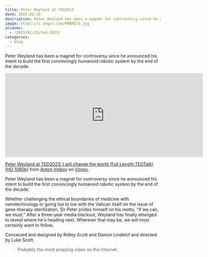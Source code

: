 ```yaml
---
title: Peter Weyland at TED2023
date: 2015-02-15
description: Peter Weyland has been a magnet for controversy since he announced his intent to build the first convincingly humanoid robotic system by the end of the decade.
image: https://i.imgur.com/PR8M5lO.jpg
aliases:
  - /2015/02/15/ted-2023/
categories:
  - blog
---
```


Peter Weyland has been a magnet for controversy since he announced his intent to build the first convincingly humanoid robotic system by the end of the decade.

<iframe src="https://player.vimeo.com/video/50383392" width="640" height="272" frameborder="0" webkitallowfullscreen mozallowfullscreen allowfullscreen></iframe>
<p><a href="https://vimeo.com/50383392">Peter Weyland at TED2023: I will change the world (Full Length TEDTalk) [HD 1080p]</a> from <a href="https://vimeo.com/antovolk">Anton Volkov</a> on <a href="https://vimeo.com">Vimeo</a>.</p>

Peter Weyland has been a magnet for controversy since he announced his intent to build the first convincingly humanoid robotic system by the end of the decade.

Whether challenging the ethical boundaries of medicine with nanotechnology or going toe to toe with the Vatican itself on the issue of gene-therapy sterilization, Sir Peter prides himself on his motto, "If we can, we must." After a three-year media blackout, Weyland has finally emerged to reveal where he's heading next. Wherever that may be, we will most certainly want to follow.

Conceived and designed by Ridley Scott and Damon Lindelof and directed by Luke Scott.

> Probably the most amazing video on the Internet.
